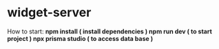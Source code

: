 # widget-server

How to start:
<b>npm install<b> ( install dependencies )
<b>npm run dev <b>( to start project )
<b>npx prisma studio<b> ( to access data base )
  
